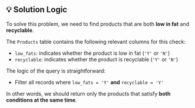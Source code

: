 ## 💡 Solution Logic

To solve this problem, we need to find products that are both **low in fat** and **recyclable**.

The `Products` table contains the following relevant columns for this check:

- `low_fats`: indicates whether the product is low in fat (`'Y'` or `'N'`)
- `recyclable`: indicates whether the product is recyclable (`'Y'` or `'N'`)

The logic of the query is straightforward:
- Filter all records where `low_fats = 'Y'` **and** `recyclable = 'Y'`

In other words, we should return only the products that satisfy **both conditions at the same time**.


